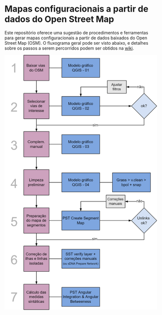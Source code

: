 # Mapas configuracionais a partir de dados do Open Street Map
Este repositório oferece uma sugestão de procedimentos e ferramentas para gerar mapas configuracionais a partir de dados baixados do Open Street Map (OSM). O fluxograma geral pode ser visto abaixo, e detalhes sobre os passos a serem percorridos podem ser obtidos na [wiki](https://github.com/citysciencegroup/configurational_maps_from_osm/wiki).

![Fluxograma dos passos e ferramentas sugeridos para a preparação de mapas configuracionais a partir do Open Street Map](https://github.com/citysciencegroup/configurational_maps_from_osm/blob/main/Proposta%20de%20fluxograma%20final.png)
